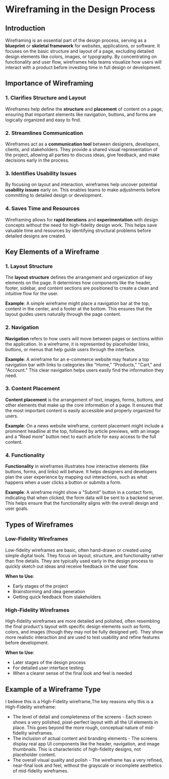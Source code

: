 # Wireframing in the Design Process

## Introduction
Wireframing is an essential part of the design process, serving as a **blueprint** or **skeletal framework** for websites, applications, or software. It focuses on the basic structure and layout of a page, excluding detailed design elements like colors, images, or typography. By concentrating on functionality and user flow, wireframes help teams visualize how users will interact with a product before investing time in full design or development.

## Importance of Wireframing

### 1. **Clarifies Structure and Layout**
Wireframes help define the **structure** and **placement** of content on a page, ensuring that important elements like navigation, buttons, and forms are logically organized and easy to find.

### 2. **Streamlines Communication**
Wireframes act as a **communication tool** between designers, developers, clients, and stakeholders. They provide a shared visual representation of the project, allowing all parties to discuss ideas, give feedback, and make decisions early in the process.

### 3. **Identifies Usability Issues**
By focusing on layout and interaction, wireframes help uncover potential **usability issues** early on. This enables teams to make adjustments before committing to detailed design or development.

### 4. **Saves Time and Resources**
Wireframing allows for **rapid iterations** and **experimentation** with design concepts without the need for high-fidelity design work. This helps save valuable time and resources by identifying structural problems before detailed designs are created.

## Key Elements of a Wireframe

### 1. **Layout Structure**
The **layout structure** defines the arrangement and organization of key elements on the page. It determines how components like the header, footer, sidebar, and content sections are positioned to create a clean and intuitive flow for the user.

**Example**: A simple wireframe might place a navigation bar at the top, content in the center, and a footer at the bottom. This ensures that the layout guides users naturally through the page content.

### 2. **Navigation**
**Navigation** refers to how users will move between pages or sections within the application. In a wireframe, it is represented by placeholder links, buttons, or menus that help guide users through the interface.

**Example**: A wireframe for an e-commerce website may feature a top navigation bar with links to categories like "Home," "Products," "Cart," and "Account." This clear navigation helps users easily find the information they need.

### 3. **Content Placement**
**Content placement** is the arrangement of text, images, forms, buttons, and other elements that make up the core information of a page. It ensures that the most important content is easily accessible and properly organized for users.

**Example**: On a news website wireframe, content placement might include a prominent headline at the top, followed by article previews, with an image and a “Read more” button next to each article for easy access to the full content.

### 4. **Functionality**
**Functionality** in wireframes illustrates how interactive elements (like buttons, forms, and links) will behave. It helps designers and developers plan the user experience by mapping out interactions, such as what happens when a user clicks a button or submits a form.

**Example**: A wireframe might show a "Submit" button in a contact form, indicating that when clicked, the form data will be sent to a backend server. This helps ensure that the functionality aligns with the overall design and user goals.

## Types of Wireframes

### Low-Fidelity Wireframes
Low-fidelity wireframes are basic, often hand-drawn or created using simple digital tools. They focus on layout, structure, and functionality rather than fine details. They are typically used early in the design process to quickly sketch out ideas and receive feedback on the user flow.

**When to Use**:  
- Early stages of the project
- Brainstorming and idea generation
- Getting quick feedback from stakeholders

### High-Fidelity Wireframes
High-fidelity wireframes are more detailed and polished, often resembling the final product's layout with specific design elements such as fonts, colors, and images (though they may not be fully designed yet). They show more realistic interaction and are used to test usability and refine features before development.

**When to Use**:  
- Later stages of the design process
- For detailed user interface testing
- When a clearer sense of the final look and feel is needed

## Example of a Wireframe Type
I believe this is a High-Fidelity wireframe,The key reasons why this is a High-Fidelity wireframe:

- The level of detail and completeness of the screens - Each screen shows a very polished, pixel-perfect layout with all the UI elements in place. This goes beyond the more rough, conceptual nature of mid-fidelity wireframes.
- The inclusion of actual content and branding elements - The screens display real app UI components like the header, navigation, and image thumbnails. This is characteristic of high-fidelity designs, not placeholder content.
- The overall visual quality and polish - The wireframe has a very refined, near-final look and feel, without the grayscale or incomplete aesthetics of mid-fidelity wireframes.



